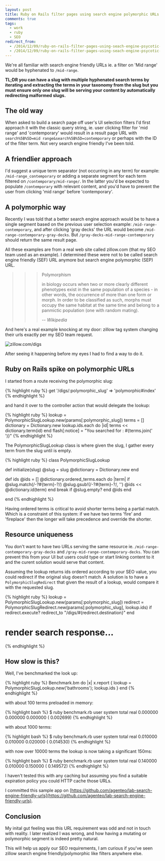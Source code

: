 ```yaml
---
layout: post
title: Ruby on Rails filter pages using search engine polymorphic URLs
comments: true
tags:
  - work
  - ruby
  - SEO
redirect_from:
  - /2014/12/09/ruby-on-rails-filter-pages-using-seach-engine-psycotic-urls/
  - /2014/12/09/ruby-on-rails-filter-pages-using-seach-engine-psycotic-urls.html/"
---
```


We're all familiar with search engine friendly URLs ie. a filter on 'Mid range' would be hyphenated to `/mid-range`.

**TL;DR you can have a slug with multiple hyphenated search terms by iterating and extracting the terms in your taxonomy from the slug but you must ensure only one slug will be serving your content by automatically redirecting malformed slugs.**


## The old way

When asked to build a search page off user's UI selection filters I'd first approach it with the classic query string, ie. user clicking filter for 'mid range' and 'contemporary' would result in a result page URL with `search%5B%5D=mid range&search%5B%5D=contemporary` or perhaps with the ID of the filter term. Not very search engine friendly I've been told.

## A friendlier approach

I'd suggest a unique term separator (not occurring in any term) for example: `/mid-range_contemporary` or adding a separate segment for each term filtered on `/contemporary/mid-range/`. In the latter you'd be expected to populate `/contemporary` with relevant content, and you'd have to prevent the user from clicking 'mid range' before 'contemporary'.

## A polymorphic way

Recently I was told that a better search engine approach would be to have a single segment based on the previous user selection example: `/mid-range-contemporary`, and after clicking 'gray decks' the URL would become `/mid-range-contemporary-gray-decks`. But `/gray-decks-mid-range-contemporary` should return the same result page.

All these examples are from a real web site called zillow.com (that my SEO team used as an example). I determined these were not to be called search engine friendly (SEF) URL anymore but search engine polymorphic (SEP) URL.


>>> Polymorphism
>>>
>>> in biology occurs when two or more clearly different phenotypes exist in the same population of a species - in other words, the occurrence of more than one form or morph. In order to be classified as such, morphs must occupy the same habitat at the same time and belong to a panmictic population (one with random mating).
>>>
>>> -- <cite>Wikipedia</cite>

And here's a real example knocking at my door: zillow tag system changing their urls exactly per my SEO team request.

![zillow.com/digs](/assets/images/zillow_example.gif)

After seeing it happening before my eyes I had to find a way to do it.

## Ruby on Rails spike on polymorphic URLs

I started from a route receiving the polymorphic slug:

{% highlight ruby %}
get '/digs/:polymorphic_slug' => 'polymorphic#index'
{% endhighlight %}

and hand it over to the controller action that would delegate the lookup:

{% highlight ruby %}
lookup = PolymorphicSlugLookup.new(params[:polymorphic_slug])
terms = []
dictionary = Dictionary.new
lookup.ids.each do |id|
  terms << dictionary.term(id)
end
flash[:notice] = "You searched for : #{terms.join(' ')}"
{% endhighlight %}

The PolymorphicSlugLookup class is where given the slug, I gather every term from the slug until is empty.

{% highlight ruby %}
class PolymorphicSlugLookup

  def initialize(slug)
    @slug = slug
    @dictionary = Dictionary.new
  end

  def ids
    @ids = []
    @dictionary.ordered_terms.each do |term|
      if @slug.match(/-?#{term}-?/)
        @slug.gsub!(/-?#{term}-?/, '')
        @ids << @dictionary.id(term)
      end
      break if @slug.empty?
    end
    @ids
  end

end
{% endhighlight %}

Having ordered terms is critical to avoid shorter terms being a partial match. Which is a constraint of this system: if we have two terms 'fire' and 'fireplace' then the longer will take precedence and override the shorter.

## Resource uniqueness

You don't want to have two URLs serving the same resource ie. `/mid-range-contemporary-gray-decks` and `/gray-mid-range-contemporary-decks`. You can prevent this from your UI but users could type or start linking content to it and the curent solution would serve that content.

Assuming the lookup returns ids ordered according to your SEO value, you could redirect if the original slug doesn't match. A solution is to have a `PolymorphicSlugRedirect` that given the result of a lookup, would compare it with the requested slug. 

{% highlight ruby %}
lookup = PolymorphicSlugLookup.new(params[:polymorphic_slug])
redirect = PolymorphicSlugRedirect.new(params[:polymorphic_slug], lookup.ids)
if redirect.execute?
 redirect_to "/digs/#{redirect.destination}"
end
# render search response...
{% endhighlight %}

## How slow is this?

Well, I've benchmarked the look up:

{% highlight ruby %}
Benchmark.bm do |x|
  x.report { lookup = PolymorphicSlugLookup.new('bathrooms'); lookup.ids  }
end
{% endhighlight %}

with about 100 terms preloaded in memory:

{% highlight bash %}
$ ruby benchmark.rb
user     system      total        real
0.000000   0.000000   0.000000 (  0.002699)
{% endhighlight %}

with about 1000 terms:

{% highlight bash %}
$ ruby benchmark.rb
user     system      total        real
0.010000   0.010000   0.020000 (  0.014530)
{% endhighlight %}

with now over 10000 terms the lookup is now taking a significant 150ms:

{% highlight bash %}
$ ruby benchmark.rb
user     system      total        real
0.140000   0.010000   0.150000 (  0.149572)
{% endhighlight %}

I haven't tested this with any caching but assuming you find a suitable expiration policy you could HTTP cache those URLs.

I committed this sample app on [https://github.com/agenteo/lab-search-engine-friendly-urls](https://github.com/agenteo/lab-search-engine-friendly-urls).


## Conclusion

My inital gut feeling was this URL requirement was odd and not in touch with reality. I later realized I was wrong, and how having a mutating or polymorphic segment is indeed pretty natural.

This will help us apply our SEO requirements, I am curious if you've seen zillow search engine friendly/polymorphic like filters anywhere else.
